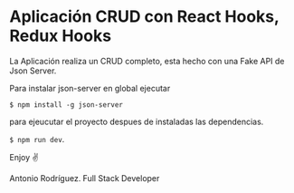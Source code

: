 # Aplicación CRUD con React Hooks, Redux Hooks

La Aplicación realiza un CRUD completo, esta hecho con una Fake API de Json Server.

Para instalar json-server en global ejecutar

`$ npm install -g json-server`

para ejeucutar el proyecto despues de instaladas las dependencias.



`$ npm run dev`.

Enjoy ✌

Antonio Rodríguez.
Full Stack Developer
